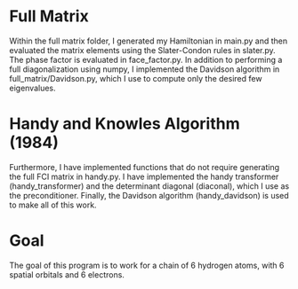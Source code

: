 # Full Matrix
Within the full matrix folder, I generated my Hamiltonian in main.py and then evaluated the matrix elements using the Slater-Condon rules in slater.py. The phase factor is evaluated in face_factor.py. In addition to performing a full diagonalization using numpy, I implemented the Davidson algorithm in full_matrix/Davidson.py, which I use to compute only the desired few eigenvalues.
# Handy and Knowles Algorithm (1984)
Furthermore, I have implemented functions that do not require generating the full FCI matrix in handy.py. I have implemented the handy transformer (handy_transformer) and the determinant diagonal (diaconal), which I use as the preconditioner. Finally, the Davidson algorithm (handy_davidson) is used to make all of this work.
# Goal
The goal of this program is to work for a chain of 6 hydrogen atoms, with 6 spatial orbitals and 6 electrons.